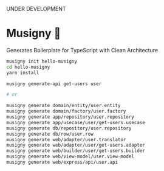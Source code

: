 UNDER DEVELOPMENT

# Musigny :wine_glass:

Generates Boilerplate for TypeScript with Clean Architecture

``` bash
musigny init hello-musigny
cd hello-musigny
yarn install

musigny generate-api get-users user

# or

musigny generate domain/entity/user.entity
musigny generate domain/factory/user.factory
musigny generate app/repository/user.repository
musigny generate app/usecase/user/get-users.usecase
musigny generate db/repository/user.repository
musigny generate db/row/user.row
musigny generate web/adapter/user.translator
musigny generate web/adapter/user/get-users.adapter
musigny generate web/builder/user/get-users.builder
musigny generate web/view-model/user.view-model
musigny generate web/express/api/user.api
```
